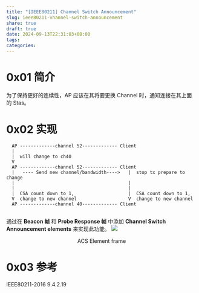 ```yaml
---
title: "[IEEE80211] Channel Switch Announcement"
slug: ieee80211-vhannel-switch-announcement
share: true
draft: true
date: 2024-09-13T22:31:03+08:00
tags: 
categories:
---
```


# 0x01 简介
为了保持更好的连续性，AP 应该在其将要更换 Channel 时，通知连接在其上面的 Stas。


# 0x02 实现

```
  AP -------------channel 52------------- Client
  |
  |  will change to ch40
  V
  AP -------------channel 52------------- Client
  |   ---- Send new channel/bandwidth---->   |  stop tx prepare to change
  |                                          |
  |                                          |
  |  CSA count down to 1,                    |  CSA count down to 1,
  V  change to new channel                   V  change to new channel   
  AP -------------channel 40------------- Client


```

通过在 **Beacon 帧** 和 **Probe Response 帧** 中添加 **Channel Switch Announcement elements** 来实现此功能。
![](https://img.jaxwang.top/2024/09/9cfdc5379d31491d23d9c99252c49c59.png)
<center>ACS Element frame</center>





# 0x03 参考
IEEE80211-2016 9.4.2.19
